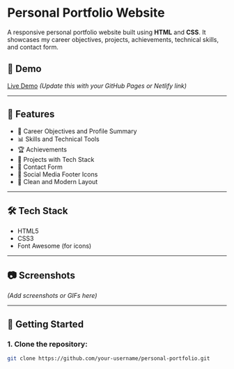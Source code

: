 # Personal Portfolio Website

A responsive personal portfolio website built using **HTML** and **CSS**. It showcases my career objectives, projects, achievements, technical skills, and contact form.

## 🔗 Demo

[Live Demo](#) *(Update this with your GitHub Pages or Netlify link)*

---

## 📂 Features

- 💼 Career Objectives and Profile Summary
- 📊 Skills and Technical Tools
- 🏆 Achievements
- 📁 Projects with Tech Stack
- 📧 Contact Form
- 🔗 Social Media Footer Icons
- 🎨 Clean and Modern Layout

---

## 🛠️ Tech Stack

- HTML5
- CSS3
- Font Awesome (for icons)

---

## 📷 Screenshots

*(Add screenshots or GIFs here)*

---

## 🚀 Getting Started

### 1. Clone the repository:
```bash
git clone https://github.com/your-username/personal-portfolio.git



